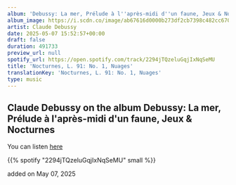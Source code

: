 ```yaml
---
album: 'Debussy: La mer, Prélude à l''après-midi d''un faune, Jeux & Nocturnes'
album_image: https://i.scdn.co/image/ab67616d0000b273df2cb7398c482cc670ceb0a6
artist: Claude Debussy
date: 2025-05-07 15:52:57+00:00
draft: false
duration: 491733
preview_url: null
spotify_url: https://open.spotify.com/track/2294jTQzeluGqjIxNqSeMU
title: 'Nocturnes, L. 91: No. 1, Nuages'
translationKey: 'Nocturnes, L. 91: No. 1, Nuages'
type: music
---
```


## Claude Debussy on the album Debussy: La mer, Prélude à l'après-midi d'un faune, Jeux & Nocturnes

You can listen [here](https://open.spotify.com/track/2294jTQzeluGqjIxNqSeMU)

{{% spotify "2294jTQzeluGqjIxNqSeMU" small %}}

added on May 07, 2025